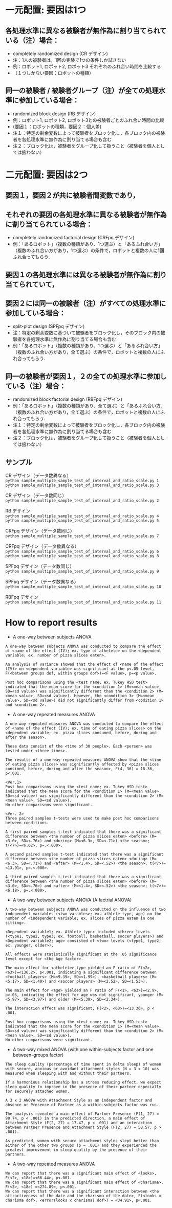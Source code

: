 # 一元配置: 要因は1つ

## 各処理水準に異なる被験者が無作為に割り当てられている（注）場合： 

- completely randomized design (CR デザイン)
- 注：1人の被験者は，1回の実験で1つの条件しか試さない  
- 例：ロボット1, ロボット2, ロボット3 それぞれのふれ合い時間を比較する    
- （１つしかない要因：ロボットの種類）  

## 同一の被験者 / 被験者グループ（注）が全ての処理水準に参加している場合： 

- randomized block design (RB デザイン)
- 例：ロボット1, ロボット2, ロボット3との被験者ごとのふれ合い時間の比較   
- (要因１：ロボットの種類，要因２：個人差)  
- 注１：特定の剰余変数によって被験者をブロック化し，各ブロック内の被験者を各処理水準に無作為に割り当てる場合も含む
- 注２：ブロック化は，被験者をグループ化して扱うこと（被験者を個人としては扱わない）  

# 二元配置: 要因は2つ

## 要因１，要因２が共に被験者間変数であり，
## それぞれの要因の各処理水準に異なる被験者が無作為に割り当てられている場合：

- completely randomized factorial design (CRFpq デザイン)
- 例：「あるロボット」（複数の種類があり、1つ選ぶ）と「あるふれ合い方」（複数のふれ合い方があり，1つ選ぶ）の条件で，ロボットと複数の人に**1回**ふれ合ってもらう．  

## 要因１の各処理水準には異なる被験者が無作為に割り当てられていて，
## 要因２には同一の被験者（注）がすべての処理水準に参加している場合： 

- split-plot design (SPFpq デザイン)
- 注：特定の剰余変数に基づいて被験者をブロック化し，そのブロック内の被験者を各処理水準に無作為に割り当てる場合も含む
- 例：「あるロボット」（複数の種類があり、1つ選ぶ）と「あるふれ合い方」（複数のふれ合い方があり，全て選ぶ）の条件で，ロボットと複数の人にふれ合ってもらう．  

## 同一の被験者が要因１，２の全ての処理水準に参加している（注）場合：

- randomized block factorial design (RBFpq デザイン)
- 例：「あるロボット」（複数の種類があり、全て選ぶ）と「あるふれ合い方」（複数のふれ合い方があり，全て選ぶ）の条件で，ロボットと複数の人にふれ合ってもらう．  
- 注１：特定の剰余変数によって被験者をブロック化し，各ブロック内の被験者を各処理水準に無作為に割り当てる場合も含む
- 注２：ブロック化は，被験者をグループ化して扱うこと（被験者を個人としては扱わない）  

## サンプル

CR デザイン（データ数異なる）  
```python sample_multiple_sample_test_of_interval_and_ratio_scale.py 1```  
```python sample_multiple_sample_test_of_interval_and_ratio_scale.py 3```  

CR デザイン（データ数同じ）  
```python sample_multiple_sample_test_of_interval_and_ratio_scale.py 2```  

RB デザイン  
```python sample_multiple_sample_test_of_interval_and_ratio_scale.py 4```  
```python sample_multiple_sample_test_of_interval_and_ratio_scale.py 5```  

CRFpq デザイン（データ数同じ）  
```python sample_multiple_sample_test_of_interval_and_ratio_scale.py 7```  

CRFpq デザイン（データ数異なる）  
```python sample_multiple_sample_test_of_interval_and_ratio_scale.py 6```  
```python sample_multiple_sample_test_of_interval_and_ratio_scale.py 8```  

SPFpq デザイン（データ数同じ）  
```python sample_multiple_sample_test_of_interval_and_ratio_scale.py 9```  

SPFpq デザイン（データ数異なる）  
```python sample_multiple_sample_test_of_interval_and_ratio_scale.py 10```  

RBFpq デザイン  
```python sample_multiple_sample_test_of_interval_and_ratio_scale.py 11```  

# How to report results

- A one-way between subjects ANOVA

```
A one-way between subjects ANOVA was conducted to compare the effect of <name of the effect (IV); ex. type of athelete> on the <dependent variable; ex. number of pizza slices eaten>.

An analysis of variance showed that the effect of <name of the effect (IV)> on <dependent variable> was significant at the p<.05 level, F(<between groups dof, within groups dof>)=<F value>, p=<p value>. 

Post hoc comparisons using the <test name; ex. Tukey HSD test> indicated that the mean score for the <condition 1> (M=<mean value>, SD=<sd value>) was significantly different than the <condition 2> (M=<mean value>, SD=<sd value>). However, the <condition 3> (M=<mean value>, SD=<sd value>) did not significantly differ from <codition 1> and <condition 2>.
```

- A one-way repeated measures ANOVA

```
A one-way repeated measures ANOVA was conducted to compare the effect of <name of the effect (IV); ex. time of eating pizza slices> on the <dependent variable; ex. pizza slices consumed, before, during and after the season>.

These data consist of the <time of 30 people>. Each <person> was tested under <three times>. 

The results of a one-way repeated measures ANOVA show that the <time of eating pizza slices> was significantly affected by <pizza slices consimed, before, during and after the season>, F(4, 36) = 18.36, p<.001.

<Ver.1>
Post hoc comparisons using the <test name; ex. Tukey HSD test> indicated that the mean score for the <condition 1> (M=<mean value>, SD=<sd value>) was significantly different than the <condition 2> (M=<mean value>, SD=<sd value>). 
No other comparisons were significant.

<Ver. 2>
Three paired samples t-tests were used to make post hoc comparisons between conditions. 

A first paired samples t-test indicated that there was a significant difference between <the number of pizza slices eaten> <before> (M=<3.0>, SD=<.76>) and <during> (M=<6.3>, SD=<.71>) <the season>; t(<7>)=<6.62>, p=.<.000>.

A second paired samples t-test indicated that there was a significant difference between <the number of pizza slices eaten> <during> (M=<6.3>, SD=<.71>) and <after> (M=<1.4>, SD=<.52>) <the season>; t(<7>)=<13.91>, p=.<.000>.

A third paired samples t-test indicated that there was a significant difference between <the number of pizza slices eaten> <before> (M=<3.0>, SD=<.76>) and <after> (M=<1.4>, SD=<.52>) <the season>; t(<7>)=<6.18>, p=.<.000>.
```

- A two-way between subjects ANOVA (A factrial ANOVA)

```
A two-way between subjects ANOVA was conducted on the influence of two independent variables (<two varables>; ex. athlete type, age) on the number of <independent variable; ex. slices of pizza eaten in one sitting>. 

<Dependent variable1; ex. Athlete type> included <three> levels (<type1, type2, type3; ex. football, basketball, soccer players>) and <Dependent variable2; age> consisted of <two> levels (<type1, type2; ex. younger, older>). 

All effects were statistically significant at the .05 significance level except for <the Age factor>.

The main effect for <athelete> type yielded an F ratio of F(<2>, <63>)=<136.2>, p<.001, indicating a significant difference between <football players> (M=<9.39>, SD=<1.99>), <basketball players> (M=<5.17>, SD=<1.40>) and <soccer players> (M=<2.52>, SD=<1.53>).

The main effect for <age> yielded an F ratio of F(<1>, <63>)=<2.9>, p>.05, indicating the effect for age was not significant, younger (M=<5.97>, SD=<3.97>) and older (M=<5.39>, SD=<2.34>).

The interaction effect was significant, F(<2>, <63>)=<13.36>, p < .001.

Post hoc comparisons using the <test name; ex. Tukey HSD test> indicated that the mean score for the <condition 1> (M=<mean value>, SD=<sd value>) was significantly different than the <condition 2> (M=<mean value>, SD=<sd value>). 
No other comparisons were significant.
```

- A two-way mixed ANOVA (with one within-subjects factor and one between-groups factor)

```
The sleep quality (percentage of time spent in delta sleep) of women with secure, anxious or avoidant attachment styles (N = 3 x 10) was measured when sleeping with and without their partners. 

If a harmonious relationship has a stress reducing effect, we expect sleep quality to improve in the presence of their partner especially for securely attached women. 

A 3 x 2 ANOVA with Attachment Style as an independent factor and absence or Presence of Partner as a within-subjects factor was run. 

The analysis revealed a main effect of Partner Presence (F(1, 27) = 90.74, p < .001) in the predicted direction, a main effect of Attachment Style (F(2, 27) = 17.47, p < .001) and an interaction between Partner Presence and Attachment Style (F(2, 27) = 50.57, p > .001). 

As predicted, women with secure attachment styles slept better than either of the other two groups (p = .001) and they experienced the greatest improvement in sleep quality by the presence of their partners.
```

- A two-way repeated measures ANOVA 

```
We can report that there was a significant main effect of <looks>, F(<2>, <18>)=<66.44>, p<.001.
We can report that there was a significant main effect of <charisma>, F(<2>, <18>) =<274.89>, p<.001.
We can report that there was a significant interaction between <the attractiveness of the date and the charisma of the date>, F(<looks x charisma dof>, <error(looks x charisma) dof>) = <34.91>, p<.001.
```